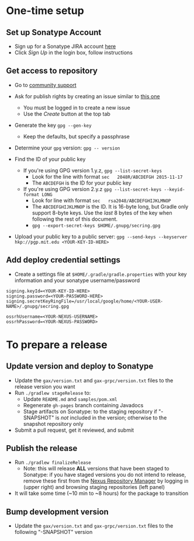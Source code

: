 One-time setup
==============

Set up Sonatype Account
-----------------------
* Sign up for a Sonatype JIRA account [here](https://issues.sonatype.org)
* Click *Sign Up* in the login box, follow instructions

Get access to repository
------------------------
* Go to [community support](https://issues.sonatype.org/browse/OSSRH)
* Ask for publish rights by creating an issue similar to [this one](https://issues.sonatype.org/browse/OSSRH-32031)
  * You must be logged in to create a new issue
  * Use the *Create* button at the top tab

* Generate the key `gpg --gen-key`
  * Keep the defaults, but specify a passphrase

* Determine your `gpg` version: `gpg -- version`

* Find the ID of your public key
  * If you're using GPG version 1.y.z, `gpg --list-secret-keys`
    * Look for the line with format `sec   2048R/ABCDEFGH 2015-11-17`
    * The `ABCDEFGH` is the ID for your public key
  * If you're using GPG version 2.y.z `gpg --list-secret-keys --keyid-format LONG`
    * Look for line with format `sec   rsa2048/ABCDEFGHIJKLMNOP`
    * The `ABCDEFGHIJKLMNOP` is the ID. It is 16-byte long, but Gradle
      only support 8-byte keys. Use the *last* 8 bytes of the key when
      following the rest of this document.
    * `gpg --export-secret-keys $HOME/.gnupg/secring.gpg`

* Upload your public key to a public server: `gpg --send-keys --keyserver hkp://pgp.mit.edu <YOUR-KEY-ID-HERE>`

Add deploy credential settings
------------------------
* Create a settings file at `$HOME/.gradle/gradle.properties` with your key information and your sonatype username/password

```
signing.keyId=<YOUR-KEY-ID-HERE>
signing.password=<YOUR-PASSWORD-HERE>
signing.secretKeyRingFile=/usr/local/google/home/<YOUR-USER-NAME>/.gnupg/secring.gpg

ossrhUsername=<YOUR-NEXUS-USERNAME>
ossrhPassword=<YOUR-NEXUS-PASSWORD>
```

To prepare a release
====================

Update version and deploy to Sonatype
-------------------------------------
* Update the `gax/version.txt` and `gax-grpc/version.txt` files to the
  release version you want
* Run `./gradlew stageRelease` to:
  * Update `README.md` and `samples/pom.xml`
  * Regenerate `gh-pages` branch containing Javadocs
  * Stage artifacts on Sonatype: to the staging repository if "-SNAPSHOT" is *not* included in the version; otherwise to the snapshot repository only
* Submit a pull request, get it reviewed, and submit

Publish the release
-------------------
* Run `./gradlew finalizeRelease`
  * Note: this will release **ALL** versions that have been staged to Sonatype:
    if you have staged versions you do not intend to release, remove these first
    from the [Nexus Repository Manager](https://oss.sonatype.org/) by logging in
    (upper right) and browsing staging repositories (left panel)
* It will take some time (~10 min to ~8 hours) for the package to transition

Bump development version
------------------------
* Update the `gax/version.txt` and `gax-grpc/version.txt` files to the
  following "-SNAPSHOT" version
